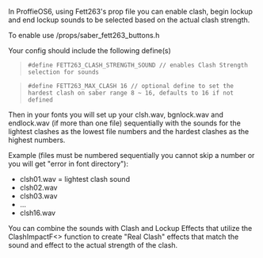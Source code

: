 In ProffieOS6, using Fett263's prop file you can enable clash, begin lockup and end lockup sounds to be selected based on the actual clash strength.

To enable use /props/saber_fett263_buttons.h

Your config should include the following define(s)

> ``#define FETT263_CLASH_STRENGTH_SOUND // enables Clash Strength selection for sounds``

> ``#define FETT263_MAX_CLASH 16 // optional define to set the hardest clash on saber range 8 ~ 16, defaults to 16 if not defined``

Then in your fonts you will set up your clsh.wav, bgnlock.wav and endlock.wav (if more than one file) sequentially with the sounds for the lightest clashes as the lowest file numbers and the hardest clashes as the highest numbers.

Example (files must be numbered sequentially you cannot skip a number or you will get "error in font directory"):
* clsh01.wav = lightest clash sound
* clsh02.wav
* clsh03.wav
* ...
* clsh16.wav

You can combine the sounds with Clash and Lockup Effects that utilize the ClashImpactF<> function to create "Real Clash" effects that match the sound and effect to the actual strength of the clash.